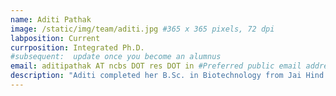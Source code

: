 ```yaml
---
name: Aditi Pathak
image: /static/img/team/aditi.jpg #365 x 365 pixels, 72 dpi
labposition: Current
currposition: Integrated Ph.D.
#subsequent:  update once you become an alumnus
email: aditipathak AT ncbs DOT res DOT in #Preferred public email address
description: "Aditi completed her B.Sc. in Biotechnology from Jai Hind College, Mumbai. She is interested in computational protein modeling and cell biology and interdisciplinary research combining the two. She is co-advised by Prof Sowdhamini."
---
```

